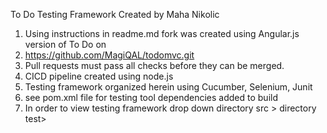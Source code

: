 
To Do Testing Framework Created by Maha Nikolic

1. Using instructions in readme.md fork was created using Angular.js version of To Do on 
2. https://github.com/MagiQAL/todomvc.git
3. Pull requests must pass all checks before they can be merged. 
4. CICD pipeline created using node.js 
5. Testing framework organized herein using Cucumber, Selenium, Junit
6. see pom.xml file for testing tool dependencies added to build
7. In order to view testing framework drop down directory src > directory test> 

